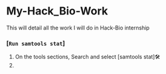 # My-Hack_Bio-Work
This will detail all the work I will do in Hack-Bio internship



### [`Run samtools stat`]

1. On the tools sections, Search and select [samtools stat]🛠️
2. 
